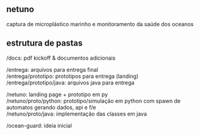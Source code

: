 ## netuno
captura de microplástico marinho e monitoramento da saúde dos oceanos

## estrutura de pastas
/docs: pdf kickoff & documentos adicionais  

/entrega: arquivos para entrega final  
/entrega/prototipo: prototipos para entrega (landing)  
/entrega/prototipo/java: arquivos java para entrega  

/netuno: landing page + prototipo em py  
/netuno/proto/python: prototipo/simulação em python com spawn de automatos gerando dados, api e f/e  
/netuno/proto/java: implementação das classes em java  

/ocean-guard: ideia inicial  
